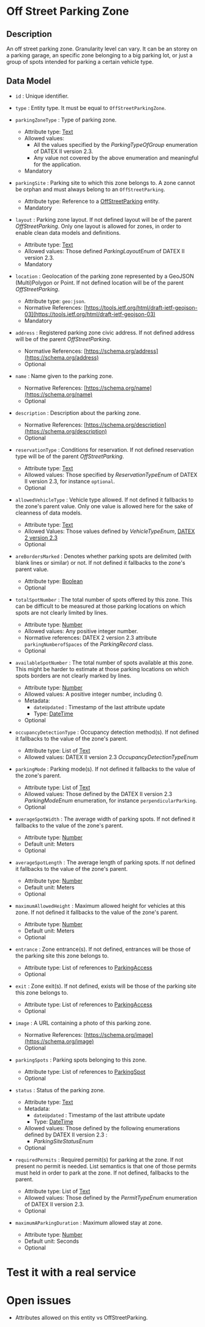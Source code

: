 # Off Street Parking Zone

## Description

An off street parking zone. Granularity level can vary.
It can be an storey on a parking garage, an specific zone belonging to a big parking lot,  or just a group of spots intended
for parking a certain vehicle type.

## Data Model

+ `id` : Unique identifier. 

+ `type` : Entity type. It must be equal to `OffStreetParkingZone`.

+ `parkingZoneType` : Type of parking zone.
    + Attribute type: [Text](http://schema.org/Text)
    + Allowed values:
        + All the values specified by the *ParkingTypeOfGroup* enumeration of DATEX II version 2.3.
        + Any value not covered by the above enumeration and meaningful for the application.
    + Mandatory

+ `parkingSite` : Parking site to which this zone belongs to. A zone cannot be orphan and must always belong to an `OffStreetParking`.
    + Attribute type: Reference to a [OffStreetParking](../../OffStreetParking/doc/spec.md) entity. 
    + Mandatory

+ `layout` : Parking zone layout. If not defined layout will be of the parent *OffStreetParking*. Only one layout is
allowed for zones, in order to enable clean data models and definitions. 
    + Attribute type: [Text](http://schema.org/Text)
    + Allowed values: Those defined *ParkingLayoutEnum* of DATEX II version 2.3.     
    + Mandatory
   
+ `location` : Geolocation of the parking zone represented by a GeoJSON (Multi)Polygon or Point.
If not defined location will be of the parent *OffStreetParking*.
    + Attribute type: `geo:json`.
    + Normative References: [https://tools.ietf.org/html/draft-ietf-geojson-03](https://tools.ietf.org/html/draft-ietf-geojson-03)
    + Mandatory

+ `address` : Registered parking zone civic address.
If not defined address will be of the parent *OffStreetParking*.
    + Normative References: [https://schema.org/address](https://schema.org/address)
    + Optional

+ `name` : Name given to the parking zone.
    + Normative References: [https://schema.org/name](https://schema.org/name)
    + Optional

+ `description` : Description about the parking zone. 
    + Normative References: [https://schema.org/description](https://schema.org/description)
    + Optional
      
+ `reservationType` : Conditions for reservation.
If not defined reservation type will be of the parent *OffStreetParking*.
    + Attribute type: [Text](http://schema.org/Text)
    + Allowed values: Those specified by *ReservationTypeEnum* of DATEX II version 2.3, for instance `optional`.
    + Optional

+ `allowedVehicleType` : Vehicle type allowed. If not defined it fallbacks to the zone's parent value.
Only one value is allowed here for the sake of cleanness of data models. 
    + Attribute type: [Text](http://schema.org/Text)
    + Allowed Values: Those values defined by *VehicleTypeEnum*, [DATEX 2 version 2.3](http://www.datex2.eu/sites/www.datex2.eu/files/DATEXIISchema_2_2_2_1.zip)
    + Optional
   
+ `areBordersMarked` : Denotes whether parking spots are delimited (with blank lines or similar) or not.
If not defined it fallbacks to the zone's parent value. 
    + Attribute type: [Boolean](https://schema.org/Boolean)
    + Optional

+ `totalSpotNumber` : The total number of spots offered by this zone.
This can be difficult to be measured at those parking locations on which spots are not clearly limited by lines.
    + Attribute type: [Number](http://schema.org/Number)
    + Allowed values: Any positive integer number.
    + Normative references: DATEX 2 version 2.3 attribute `parkingNumberofSpaces` of the *ParkingRecord* class.
    + Optional

+ `availableSpotNumber` : The total number of spots available at this zone.
This might be harder to estimate at those parking locations on which spots borders are not clearly marked by lines.
    + Attribute type: [Number](http://schema.org/Number)
    + Allowed values: A positive integer number, including 0.
    + Metadata:
        + `dateUpdated` : Timestamp of the last attribute update
        + Type: [DateTime](https://schema.org/DateTime)
    + Optional
    
+ `occupancyDetectionType` : Occupancy detection method(s). If not defined it fallbacks to the value of the zone's parent. 
    + Attribute type: List of [Text](http://schema.org/Text)
    + Allowed values: DATEX II version 2.3 *OccupancyDetectionTypeEnum*
    
+ `parkingMode` : Parking mode(s). If not defined it fallbacks to the value of the zone's parent. 
    + Attribute type: List of [Text](http://schema.org/Text)
    + Allowed values: Those defined by the DATEX II version 2.3 *ParkingModeEnum* enumeration, for instance `perpendicularParking`. 
    + Optional

+ `averageSpotWidth` : The average width of parking spots. If not defined it fallbacks to the value of the zone's parent. 
    + Attribute type: [Number](http://schema.org/Number)
    + Default unit: Meters
    + Optional

+ `averageSpotLength` : The average length of parking spots. If not defined it fallbacks to the value of the zone's parent. 
    + Attribute type: [Number](http://schema.org/Number)
    + Default unit: Meters
    + Optional

+ `maximumAllowedHeight` : Maximum allowed height for vehicles at this zone. If not defined it fallbacks to the value of the zone's parent. 
    + Attribute type: [Number](http://schema.org/Number)
    + Default unit: Meters
    + Optional

+ `entrance` : Zone entrance(s). If not defined, entrances will be those of the parking site this zone belongs to. 
    + Attribute type: List of references to [ParkingAccess](../../ParkingAccess/doc/spec.md)
    + Optional

+ `exit` : Zone exit(s). If not defined, exists will be those of the parking site this zone belongs to.
    + Attribute type: List of references to [ParkingAccess](../../ParkingAccess/doc/spec.md)
    + Optional
    
+ `image` : A URL containing a photo of this parking zone.
    + Normative References: [https://schema.org/image](https://schema.org/image)
    + Optional

+ `parkingSpots` : Parking spots belonging to this zone.
    + Attribute type: List of references to [ParkingSpot](../../ParkingSpot/doc/spec.md)
    + Optional
    
+ `status` : Status of the parking zone. 
    + Attribute type: [Text](http://schema.org/Text)
    + Metadata:
        + `dateUpdated` : Timestamp of the last attribute update
        + Type: [DateTime](https://schema.org/DateTime)
    + Allowed values: Those defined by the following enumerations defined by DATEX II version 2.3 :
        + *ParkingSiteStatusEnum*
    + Optional
    
+ `requiredPermits` : Required permit(s) for parking at the zone. If not present no permit is needed.
 List semantics is that one of those permits must held in order to park at the zone. If not defined, fallbacks to the parent. 
    + Attribute type: List of [Text](http://schema.org/Text)
    + Allowed values: Those defined by the *PermitTypeEnum* enumeration of DATEX II version 2.3. 
    + Optional
    
 
+ `maximumAParkingDuration` : Maximum allowed stay at zone.
    + Attribute type: [Number](http://schema.org/Number)
    + Default unit: Seconds
    + Optional    

# Test it with a real service

# Open issues

+ Attributes allowed on this entity vs OffStreetParking.
